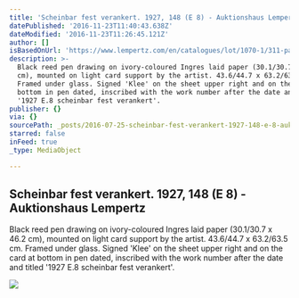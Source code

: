 ```yaml
---
title: 'Scheinbar fest verankert. 1927, 148 (E 8) - Auktionshaus Lempertz'
datePublished: '2016-11-23T11:40:43.638Z'
dateModified: '2016-11-23T11:26:45.121Z'
author: []
isBasedOnUrl: 'https://www.lempertz.com/en/catalogues/lot/1070-1/311-paul-klee.html'
description: >-
  Black reed pen drawing on ivory-coloured Ingres laid paper (30.1/30.7 x 46.2
  cm), mounted on light card support by the artist. 43.6/44.7 x 63.2/63.5 cm.
  Framed under glass. Signed 'Klee' on the sheet upper right and on the card at
  bottom in pen dated, inscribed with the work number after the date and titled
  '1927 E.8 scheinbar fest verankert'.
publisher: {}
via: {}
sourcePath: _posts/2016-07-25-scheinbar-fest-verankert-1927-148-e-8-auktionshaus-lem.md
starred: false
inFeed: true
_type: MediaObject

---
```

<article style=""><h1>Scheinbar fest verankert. 1927, 148 (E 8) - Auktionshaus Lempertz</h1><p>Black reed pen drawing on ivory-coloured Ingres laid paper (30.1/30.7 x 46.2 cm), mounted on light card support by the artist. 43.6/44.7 x 63.2/63.5 cm. Framed under glass. Signed 'Klee' on the sheet upper right and on the card at bottom in pen dated, inscribed with the work number after the date and titled '1927 E.8 scheinbar fest verankert'.</p><img src="https://www.lempertz.com/typo3temp/_processed_/csm_Lempertz_1070_311_Modern_Art_Paul_Klee_Scheinbar_fest_verankert_174a193f43.jpg" /></article>